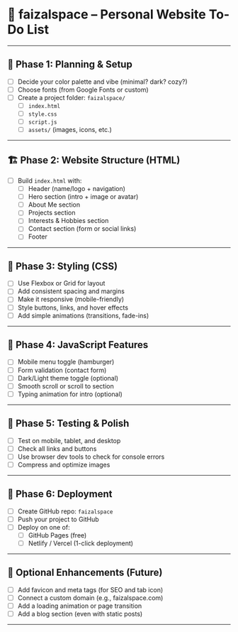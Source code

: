 # 🧭 faizalspace – Personal Website To-Do List

---

## 🏁 Phase 1: Planning & Setup

- [ ] Decide your color palette and vibe (minimal? dark? cozy?)
- [ ] Choose fonts (from Google Fonts or custom)
- [ ] Create a project folder: `faizalspace/`
  - [ ] `index.html`
  - [ ] `style.css`
  - [ ] `script.js`
  - [ ] `assets/` (images, icons, etc.)

---

## 🏗️ Phase 2: Website Structure (HTML)

- [ ] Build `index.html` with:
  - [ ] Header (name/logo + navigation)
  - [ ] Hero section (intro + image or avatar)
  - [ ] About Me section
  - [ ] Projects section
  - [ ] Interests & Hobbies section
  - [ ] Contact section (form or social links)
  - [ ] Footer

---

## 🎨 Phase 3: Styling (CSS)

- [ ] Use Flexbox or Grid for layout
- [ ] Add consistent spacing and margins
- [ ] Make it responsive (mobile-friendly)
- [ ] Style buttons, links, and hover effects
- [ ] Add simple animations (transitions, fade-ins)

---

## 🧠 Phase 4: JavaScript Features

- [ ] Mobile menu toggle (hamburger)
- [ ] Form validation (contact form)
- [ ] Dark/Light theme toggle (optional)
- [ ] Smooth scroll or scroll to section
- [ ] Typing animation for intro (optional)

---

## 🧪 Phase 5: Testing & Polish

- [ ] Test on mobile, tablet, and desktop
- [ ] Check all links and buttons
- [ ] Use browser dev tools to check for console errors
- [ ] Compress and optimize images

---

## 🚀 Phase 6: Deployment

- [ ] Create GitHub repo: `faizalspace`
- [ ] Push your project to GitHub
- [ ] Deploy on one of:
  - [ ] GitHub Pages (free)
  - [ ] Netlify / Vercel (1-click deployment)

---

## 📌 Optional Enhancements (Future)

- [ ] Add favicon and meta tags (for SEO and tab icon)
- [ ] Connect a custom domain (e.g., faizalspace.com)
- [ ] Add a loading animation or page transition
- [ ] Add a blog section (even with static posts)

---
